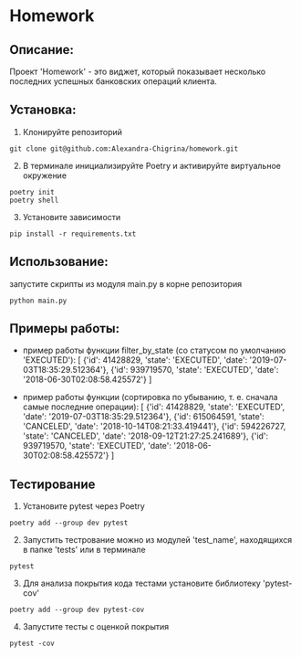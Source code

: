 # **Homework**


## **Описание**:

Проект 'Homework' - это виджет, который показывает несколько последних успешных банковских операций клиента.



## **Установка**:

1. Клонируйте репозиторий 
```
git clone git@github.com:Alexandra-Chigrina/homework.git
```
2. В терминале инициализируйте Poetry и активируйте виртуальное окружение
```
poetry init
poetry shell
```
3. Установите зависимости
```
pip install -r requirements.txt
```


## **Использование**:

запустите скрипты из модуля main.py в корне репозитория
```commandline
python main.py
```


## **Примеры работы**:

- пример работы функции filter_by_state (со статусом по умолчанию 'EXECUTED'):
[
{'id': 41428829, 'state': 'EXECUTED', 'date': '2019-07-03T18:35:29.512364'}, 
{'id': 939719570, 'state': 'EXECUTED', 'date': '2018-06-30T02:08:58.425572'}
]

- пример работы функции (сортировка по убыванию, т. е. сначала самые последние операции):
[
{'id': 41428829, 'state': 'EXECUTED', 'date': '2019-07-03T18:35:29.512364'}, 
{'id': 615064591, 'state': 'CANCELED', 'date': '2018-10-14T08:21:33.419441'}, 
{'id': 594226727, 'state': 'CANCELED', 'date': '2018-09-12T21:27:25.241689'}, 
{'id': 939719570, 'state': 'EXECUTED', 'date': '2018-06-30T02:08:58.425572'}
]


## **Тестирование**

1. Установите pytest через Poetry
```
poetry add --group dev pytest
```
2. Запустить тестрование можно из модулей 'test_name', находящихся в папке 'tests' или в терминале
```
pytest
```
3. Для анализа покрытия кода тестами установите библиотеку 'pytest-cov'
```commandline
poetry add --group dev pytest-cov
```
4. Запустите тесты с оценкой покрытия
```commandline
pytest -cov
```
